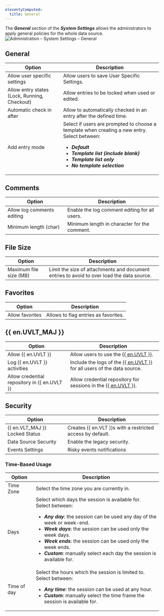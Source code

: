 ```yaml
---
eleventyComputed:
  title: General
---
```

The ***General*** section of the ***System Settings*** allows the administrators to apply general policies for the whole data source.  
![Administration – System Settings – General](https://webdevolutions.azureedge.net/docs/en/server/clip10373.png)

## General
| Option                                       | Description                                                        |
|----------------------------------------------|--------------------------------------------------------------------|
| Allow user specific settings                 | Allow users to save User Specific Settings.                        |
| Allow entry states (Lock, Running, Checkout) | Allow entries to be locked when used or edited.                    |
| Automatic check in after                     | Allow to automatically checked in an entry after the defined time. |
| Add entry mode                               | Select if users are prompted to choose a template when creating a new entry. Select between:<ul><li>***Default***</li><li>***Template list (include blank)***</li><li>***Template list only***</li><li>***No template selection***</li></ul> |

## Comments
| Option                     | Description                                   |
|----------------------------|-----------------------------------------------|
| Allow log comments editing | Enable the log comment editing for all users. |
| Minimum length (char)      | Minimum length in character for the comment.  |

## File Size
| Option                 | Description                                                                               |
|------------------------|-------------------------------------------------------------------------------------------|
| Maximum file size (MB) | Limit the size of attachments and document entries to avoid to over load the data source. |

## Favorites
| Option          | Description                          |
|-----------------|--------------------------------------|
| Allow favorites | Allows to flag entries as favorites. |

## {{ en.UVLT_MAJ }}
| Option                                       | Description                                                                |
|----------------------------------------------|----------------------------------------------------------------------------|
| Allow {{ en.UVLT }}                          | Allow users to use the [{{ en.UVLT }}](/server/web-interface/user-vault/). |
| Log {{ en.UVLT }} activities                 | Include the logs of the [{{ en.UVLT }}](/server/web-interface/user-vault/) for all users of the data source. |
| Allow credential repository in {{ en.UVLT }} | Allow credential repository for sessions in the [{{ en.UVLT }}](/server/web-interface/user-vault/). |

## Security
| Option                         | Description                                                |
|--------------------------------|------------------------------------------------------------|
| {{ en.VLT_MAJ }} Locked Status | Creates {{ en.VLT }}s with a restricted access by default. |
| Data Source Security           | Enable the legacy security.                                |
| Events Settings                | Risky events notifications                                 |

### Time-Based Usage
| Option                      | Description                                |
|-----------------------------|--------------------------------------------|
| Time Zone                   | Select the time zone you are currently in. |
| Days                        | Select which days the session is available for. Select between:<ul><li>***Any day***: the session can be used any day of the week or week-end.</li><li>***Week days***: the session can be used only the week days.</li><li>***Week ends***: the session can be used only the week ends.</li><li>***Custom***: manually select each day the session is available for.</li></ul> |
| Time of day                 | Select the hours which the session is limited to. Select between:<ul><li>***Any time***: the session can be used at any hour.</li><li>***Custom***: manually select the time frame the session is available for.</li></ul> |
